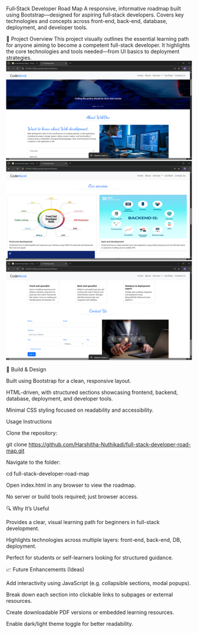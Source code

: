 Full‑Stack Developer Road Map
A responsive, informative roadmap built using Bootstrap—designed for aspiring full‑stack developers. Covers key technologies and concepts across front-end, back-end, database, deployment, and developer tools. 


🚀 Project Overview
This project visually outlines the essential learning path for anyone aiming to become a competent full-stack developer. It highlights the core technologies and tools needed—from UI basics to deployment strategies. 
![Website Preview](perview1.png)
![Website Preview](preview2.png)
![Website Preview](preview3.png)

🎨 Build & Design

Built using Bootstrap for a clean, responsive layout.

HTML-driven, with structured sections showcasing frontend, backend, database, deployment, and developer tools.

Minimal CSS styling focused on readability and accessibility.

Usage Instructions

Clone the repository:

git clone https://github.com/Harshitha-Nuthikadi/full-stack-developer-road-map.git

Navigate to the folder:

cd full-stack-developer-road-map

Open index.html in any browser to view the roadmap.

No server or build tools required; just browser access.

🔍 Why It’s Useful

Provides a clear, visual learning path for beginners in full-stack development.

Highlights technologies across multiple layers: front-end, back-end, DB, deployment.

Perfect for students or self-learners looking for structured guidance.

📈 Future Enhancements (Ideas)

Add interactivity using JavaScript (e.g. collapsible sections, modal popups).

Break down each section into clickable links to subpages or external resources.

Create downloadable PDF versions or embedded learning resources.

Enable dark/light theme toggle for better readability.


